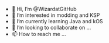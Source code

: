 - 👋 Hi, I’m @WizardatGitHub
- 👀 I’m interested in modding and KSP
- 🌱 I’m currently learning Java and kOS
- 💞️ I’m looking to collaborate on ...
- 📫 How to reach me ... 

<!---
WizardatGitHub/WizardatGitHub is a ✨ special ✨ repository because its `README.md` (this file) appears on your GitHub profile.
You can click the Preview link to take a look at your changes.
--->
